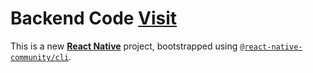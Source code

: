 <h1>Backend Code  <a href="https://github.com/brijesh2004/WallpapersBackend" target="_blank">Visit</a> </h1>



This is a new [**React Native**](https://reactnative.dev) project, bootstrapped using [`@react-native-community/cli`](https://github.com/react-native-community/cli).
